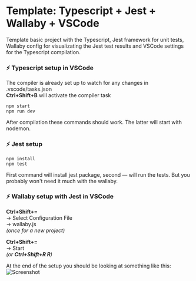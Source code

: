 # Template: Typescript + Jest + Wallaby + VSCode
Template basic project with the Typescript, Jest framework for unit tests, Wallaby config for visualizating the Jest test results and VSCode settings for the Typescript compilation.

### ⚡ Typescript setup in VSCode
The compiler is already set up to watch for any changes in .vscode/tasks.json  
**Ctrl+Shift+B** will activate the compiler task  
```console
npm start
npm run dev
```
After compilation these commands should work. The latter will start with nodemon.

  
### ⚡ Jest setup
```console
npm install
npm test
```
First command will install jest package, second — will run the tests. But you probably won't need it much with the wallaby.

### ⚡ Wallaby setup with Jest in VSCode
**Ctrl+Shift+=**  
-> Select Configuration File  
-> wallaby.js  
*(once for a new project)*

**Ctrl+Shift+=**  
-> Start  
*(or **Ctrl+Shift+R R**)*  


At the end of the setup you should be looking at something like this:
![Screenshot](https://user-images.githubusercontent.com/5485663/28102005-3b610fa6-6681-11e7-8369-d423081621d4.PNG)
